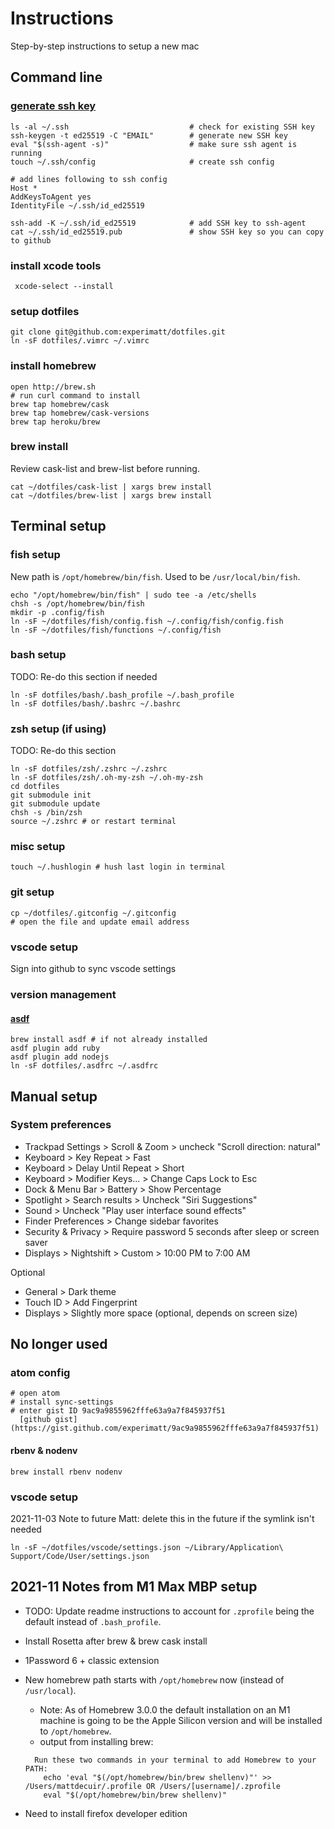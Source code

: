 # Instructions

   Step-by-step instructions to setup a new mac

## Command line

### [generate ssh key](https://help.github.com/articles/generating-a-new-ssh-key-and-adding-it-to-the-ssh-agent/)
  ```
ls -al ~/.ssh                           # check for existing SSH key
ssh-keygen -t ed25519 -C "EMAIL"        # generate new SSH key
eval "$(ssh-agent -s)"                  # make sure ssh agent is running
touch ~/.ssh/config                     # create ssh config

# add lines following to ssh config
Host *
  AddKeysToAgent yes
  IdentityFile ~/.ssh/id_ed25519

ssh-add -K ~/.ssh/id_ed25519            # add SSH key to ssh-agent
cat ~/.ssh/id_ed25519.pub               # show SSH key so you can copy to github
  ```

### install xcode tools
```
 xcode-select --install
```

### setup dotfiles
```
git clone git@github.com:experimatt/dotfiles.git
ln -sF dotfiles/.vimrc ~/.vimrc
```

### install homebrew
```
open http://brew.sh
# run curl command to install
brew tap homebrew/cask
brew tap homebrew/cask-versions
brew tap heroku/brew
```

### brew install
Review cask-list and brew-list before running.

```
cat ~/dotfiles/cask-list | xargs brew install
cat ~/dotfiles/brew-list | xargs brew install
```

## Terminal setup

### fish setup
New path is `/opt/homebrew/bin/fish`. Used to be `/usr/local/bin/fish`.

```
echo "/opt/homebrew/bin/fish" | sudo tee -a /etc/shells
chsh -s /opt/homebrew/bin/fish
mkdir -p .config/fish
ln -sF ~/dotfiles/fish/config.fish ~/.config/fish/config.fish
ln -sF ~/dotfiles/fish/functions ~/.config/fish
```

### bash setup
TODO: Re-do this section if needed

```
ln -sF dotfiles/bash/.bash_profile ~/.bash_profile
ln -sF dotfiles/bash/.bashrc ~/.bashrc
```

### zsh setup (if using)
TODO: Re-do this section

```
ln -sF dotfiles/zsh/.zshrc ~/.zshrc
ln -sF dotfiles/zsh/.oh-my-zsh ~/.oh-my-zsh
cd dotfiles
git submodule init
git submodule update
chsh -s /bin/zsh
source ~/.zshrc # or restart terminal
```

### misc setup
```
touch ~/.hushlogin # hush last login in terminal
```

### git setup
```
cp ~/dotfiles/.gitconfig ~/.gitconfig
# open the file and update email address
```

### vscode setup
Sign into github to sync vscode settings

### version management

#### [asdf](https://asdf-vm.com/#/core-manage-asdf)
```
brew install asdf # if not already installed
asdf plugin add ruby
asdf plugin add nodejs
ln -sF dotfiles/.asdfrc ~/.asdfrc
```

## Manual setup

### System preferences

  * Trackpad Settings > Scroll & Zoom > uncheck "Scroll direction: natural"
  * Keyboard > Key Repeat > Fast
  * Keyboard > Delay Until Repeat > Short
  * Keyboard > Modifier Keys... > Change Caps Lock to Esc
  * Dock & Menu Bar > Battery > Show Percentage
  * Spotlight > Search results > Uncheck "Siri Suggestions"
  * Sound > Uncheck "Play user interface sound effects"
  * Finder Preferences > Change sidebar favorites
  * Security & Privacy > Require password 5 seconds after sleep or screen saver
  * Displays > Nightshift > Custom > 10:00 PM to 7:00 AM

  Optional
  * General > Dark theme
  * Touch ID > Add Fingerprint
  * Displays > Slightly more space (optional, depends on screen size)

## No longer used

### atom config
```
# open atom
# install sync-settings
# enter gist ID 9ac9a9855962fffe63a9a7f845937f51
  [github gist](https://gist.github.com/experimatt/9ac9a9855962fffe63a9a7f845937f51)
```

#### rbenv & nodenv
```
brew install rbenv nodenv
```

### vscode setup
2021-11-03 Note to future Matt: delete this in the future if the symlink isn't needed

```
ln -sF ~/dotfiles/vscode/settings.json ~/Library/Application\ Support/Code/User/settings.json
```

## 2021-11 Notes from M1 Max MBP setup
* TODO: Update readme instructions to account for `.zprofile` being the default instead of `.bash_profile`.
* Install Rosetta after brew & brew cask install
* 1Password 6 + classic extension
* New homebrew path starts with `/opt/homebrew` now (instead of `/usr/local`).
  - Note: As of Homebrew 3.0.0 the default installation on an M1 machine is going to be the Apple Silicon version and will be installed to `/opt/homebrew`.
  - output from installing brew:
  ```
    Run these two commands in your terminal to add Homebrew to your PATH:
      echo 'eval "$(/opt/homebrew/bin/brew shellenv)"' >> /Users/mattdecuir/.profile OR /Users/[username]/.zprofile
      eval "$(/opt/homebrew/bin/brew shellenv)"
  ```

* Need to install firefox developer edition
